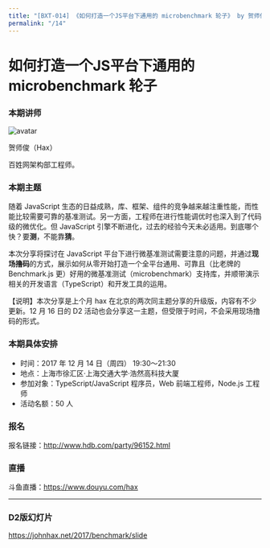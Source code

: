 ```yaml
---
title: "[BXT-014] 《如何打造一个JS平台下通用的 microbenchmark 轮子》 by 贺师俊（Hax）"
permalink: "/14"
---
```


# 如何打造一个JS平台下通用的 microbenchmark 轮子

### 本期讲师

![avatar](https://cloud.githubusercontent.com/assets/5830104/15106449/05f5b55a-15fc-11e6-9218-557db24c5b45.jpg)

贺师俊（Hax）

百姓网架构部工程师。

### 本期主题

随着 JavaScript 生态的日益成熟，库、框架、组件的竞争越来越注重性能，而性能比较需要可靠的基准测试。另一方面，工程师在进行性能调优时也深入到了代码级的微优化。但 JavaScript 引擎不断进化，过去的经验今天未必适用。到底哪个快？要**测**，不能靠**猜**。

本次分享将探讨在 JavaScript 平台下进行微基准测试需要注意的问题，并通过**现场撸码**的方式，展示如何从零开始打造一个全平台通用、可靠且（比老牌的 Benchmark.js 更）好用的微基准测试（microbenchmark）支持库，并顺带演示相关的开发语言（TypeScript）和开发工具的运用。

【说明】本次分享是上个月 hax 在北京的两次同主题分享的升级版，内容有不少更新。12 月 16 日的 D2 活动也会分享这一主题，但受限于时间，不会采用现场撸码的形式。

### 本期具体安排

- 时间：2017 年 12 月 14 日（周四） 19:30～21:30
- 地点：上海市徐汇区·上海交通大学·浩然高科技大厦
- 参加对象：TypeScript/JavaScript 程序员，Web 前端工程师，Node.js 工程师
- 活动名额：50 人

### 报名

报名链接：http://www.hdb.com/party/96152.html

### 直播

斗鱼直播：https://www.douyu.com/hax

***

### D2版幻灯片

https://johnhax.net/2017/benchmark/slide
